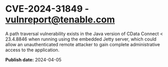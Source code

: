 # CVE-2024-31849 - vulnreport@tenable.com

A path traversal vulnerability exists in the Java version of CData Connect < 23.4.8846 when running using the embedded Jetty server, which could allow an unauthenticated remote attacker to gain complete administrative access to the application.

**Publish date:** 2024-04-05
